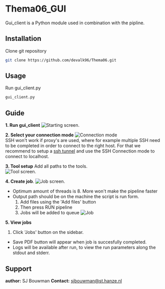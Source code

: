 # Thema06_GUI
Gui_client is a Python module used in combination with the pipline.

## Installation

Clone git repository 

```bash
git clone https://github.com/devalk96/Thema06.git
```

## Usage
Run gui_client.py
```bash
gui_client.py
```

## Guide
**1. Run gui_client**
![Starting screen](https://i.imgur.com/Epryhmt.png "Starting screen"). 

**2. Select your connection mode**
![Connection mode](https://i.imgur.com/JgskLTD.png "Connection mode")  
SSH won't work if proxy's are used, where for example multiple SSH need to be completed in order to connect to the right host. For that we recommend to setup a [ssh tunnel](https://linuxize.com/post/how-to-setup-ssh-tunneling/ "ssh tunnel") and use the SSH Connection mode to connect to localhost. 

**3. Tool setup**
Add all paths to the tools.   
![Tool screen](https://i.imgur.com/Lv5vx0j.png "Tool screen"). 

**4. Create job**. 
![Job screen](https://i.imgur.com/HVseMff.png "Job screen"). 
-  Optimum amount of threads is 8. More won't make the pipeline faster
- Output path should be on the machine the script is run form. 
	1. Add files using the 'Add files' button
	2. Then press RUN pipeline
	3. Jobs will be added to queue 
![Job](https://i.imgur.com/X4voQQf.png "Job")

**5. View jobs**
1. Click 'Jobs' button on the sidebar.
- Save PDF button will appear when job is succesfully completed.
- Logs will be available after run, to view the run parameters along the stdout and stderr.

## Support
**author:** SJ Bouwman
**Contact:** sjbouwman@st.hanze.nl


